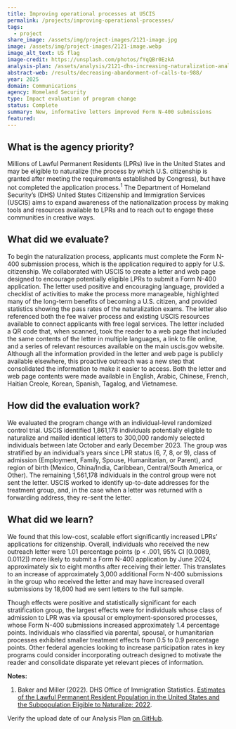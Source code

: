 ```yaml
---
title: Improving operational processes at USCIS
permalink: /projects/improving-operational-processes/
tags:
  - project
share_image: /assets/img/project-images/2121-image.jpg
image: /assets/img/project-images/2121-image.webp
image_alt_text: US flag
image-credit: https://unsplash.com/photos/fYqQBr0EzkA
analysis-plan: /assets/analysis/2121-dhs-increasing-naturalization-analysis-plan-final.pdf
abstract-web: /results/decreasing-abandonment-of-calls-to-988/
year: 2025
domain: Communications
agency: Homeland Security
type: Impact evaluation of program change
status: Complete
summary: New, informative letters improved Form N-400 submissions
featured:
---
```


## What is the agency priority? 
Millions of Lawful Permanent Residents (LPRs) live in the United States and may be eligible to naturalize (the process by which U.S. citizenship is granted after meeting the requirements established by Congress), but have not completed the application process.<sup>1</sup> The Department of Homeland Security’s (DHS) United States Citizenship and Immigration Services (USCIS) aims to expand awareness of the nationalization process by making tools and resources available to LPRs and to reach out to engage these communities in creative ways. 

## What did we evaluate?
To begin the naturalization process, applicants must complete the Form N-400 submission process, which is the application required to apply for U.S. citizenship. We collaborated with USCIS to create a letter and web page designed to encourage potentially eligible LPRs to submit a Form N-400 application. The letter used positive and encouraging language, provided a checklist of activities to make the process more manageable, highlighted many of the long-term benefits of becoming a U.S. citizen, and provided statistics showing the pass rates of the naturalization exams. The letter also referenced both the fee waiver process and existing USCIS resources available to connect applicants with free legal services. The letter included a QR code that, when scanned, took the reader to a web page that included the same contents of the letter in multiple languages, a link to file online, and a series of relevant resources available on the main uscis.gov website. Although all the information provided in the letter and web page is publicly available elsewhere, this proactive outreach was a new step that consolidated the information to make it easier to access. Both the letter and web page contents were made available in English, Arabic, Chinese, French, Haitian Creole, Korean, Spanish, Tagalog, and Vietnamese.

## How did the evaluation work?
We evaluated the program change with an individual-level randomized control trial. USCIS identified 1,861,178 individuals potentially eligible to naturalize and mailed identical letters to 300,000 randomly selected individuals between late October and early December 2023. The group was stratified by an individual’s years since LPR status (6, 7, 8, or 9), class of admission (Employment, Family, Spouse, Humanitarian, or Parent), and region of birth (Mexico, China/India, Caribbean, Central/South America, or Other). The remaining 1,561,178 individuals in the control group were not sent the letter. USCIS worked to identify up-to-date addresses for the treatment group, and, in the case when a letter was returned with a forwarding address, they re-sent the letter.

## What did we learn?
We found that this low-cost, scalable effort significantly increased LPRs’ applications for citizenship. Overall, individuals who received the new outreach letter were 1.01 percentage points (p < .001, 95% CI [0.0089, 0.0112]) more likely to submit a Form N-400 application by June 2024, approximately six to eight months after receiving their letter. This translates to an increase of approximately 3,000 additional Form N-400 submissions in the group who received the letter and may have increased overall submissions by 18,600 had we sent letters to the full sample.

Though effects were positive and statistically significant for each stratification group, the largest effects were for individuals whose class of admission to LPR was via spousal or employment-sponsored processes, whose Form N-400 submissions increased approximately 1.4 percentage points. Individuals who classified via parental, spousal, or humanitarian processes exhibited smaller treatment effects from 0.5 to 0.9 percentage points. Other federal agencies looking to increase participation rates in key programs could consider incorporating outreach designed to motivate the reader and consolidate disparate yet relevant pieces of information. 

<b>Notes:</b>
1. Baker and Miller (2022). DHS Office of Immigration Statistics. <a class="usa-link usa-link--external" href="https://www.dhs.gov/sites/default/files/2022-10/2022_0920_plcy_lawful_permenent_resident_population_estimate_2022_0.pdf ">Estimates of the Lawful Permanent Resident Population in the United States and the Subpopulation Eligible to Naturalize: 2022</a>. 

Verify the upload date of our Analysis Plan <a class="usa-link usa-link--external" href="https://github.com/gsa-oes/office-of-evaluation-sciences/commits/master/assets/analysis/2121-dhs-increasing-naturalization-analysis-plan-final.pdf">on GitHub</a>.
